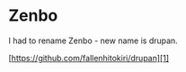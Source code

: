 Zenbo
=====

I had to rename Zenbo - new name is drupan.

[https://github.com/fallenhitokiri/drupan][1]

[1]: https://github.com/fallenhitokiri/drupan
